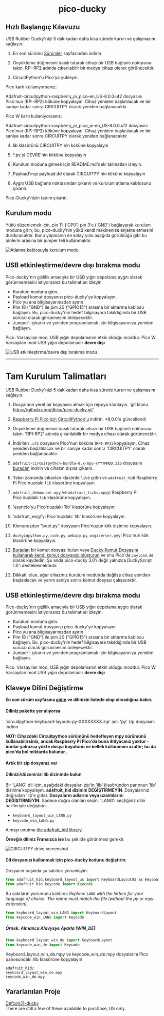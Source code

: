 <h1 align="center">pico-ducky</h1>

## Hızlı Başlangıç ​​Kılavuzu
USB Rubber Ducky'nizi 5 dakikadan daha kısa sürede kurun ve çalışmasını sağlayın.

1. En son sürümü [Sürümler](https://github.com/dbisu/pico-ducky/releases) sayfasından indirin.

2. Önyükleme düğmesini basılı tutarak cihazı bir USB bağlantı noktasına takın. RPI-RP2 adında çıkarılabilir bir medya cihazı olarak görünecektir.

3. CircutlPython'u Pico'ya yükleyin

Pico kartı kullanıyorsanız:

Adafruit-circuitpython-raspberry_pi_pico-en_US-8.0.0.uf2 dosyasını Pico'nun (RPI-RP2) köküne kopyalayın. Cihaz yeniden başlatılacak ve bir saniye kadar sonra CIRCUITPY olarak yeniden bağlanacaktır.

Pico W kartı kullanıyorsanız:

Adafruit-circuitpython-raspberry_pi_pico_w-en_US-8.0.0.uf2 dosyasını Pico'nun (RPI-RP2) köküne kopyalayın. Cihaz yeniden başlatılacak ve bir saniye kadar sonra CIRCUITPY olarak yeniden bağlanacaktır.

4. lib klasörünü CIRCUITPY'nin köküne kopyalayın

5. *.py'yi DEVRE'nin köküne kopyalayın

6. Kurulum moduna girmek için README.md'deki talimatları izleyin.

7. Payload'ınızı payload.dd olarak CIRCUITPY'nin köküne kopyalayın

8. Aygıtı USB bağlantı noktasından çıkarın ve kurulum atlama kablosunu çıkarın.

Pico-Ducky'nizin tadını çıkarın.

## Kurulum modu

Yükü düzenlemek için, pin 1'i ('GP0') pin 3'e ('GND') bağlayarak kurulum moduna girin; bu, pico-ducky'nin yükü kendi makinenize enjekte etmesini durduracaktır.
Bunu yapmanın en kolay yolu aşağıda görüldüğü gibi bu pinlerin arasına bir jumper teli kullanmaktır.

![Atlatma kablosuyla kurulum modu](images/setup-mode.png)

## USB etkinleştirme/devre dışı bırakma modu

Pico-ducky'nin gizlilik amacıyla bir USB yığın depolama aygıtı olarak görünmemesini istiyorsanız bu talimatları izleyin.
- Kurulum moduna girin.
- Payload komut dosyanızı pico-ducky'ye kopyalayın.
- Pico'yu ana bilgisayarınızdan ayırın.
- Pim 18 ("GND") ile pim 20 ("GPIO15") arasına bir aktarma kablosu bağlayın.
Bu, pico-ducky'nin hedef bilgisayara takıldığında bir USB sürücü olarak görünmesini önleyecektir.
- Jumper'ı çıkarın ve yeniden programlamak için bilgisayarınıza yeniden bağlayın.

Pico: Varsayılan mod, USB yığın depolamanın etkin olduğu moddur.
Pico W: Varsayılan mod USB yığın depolamadır **devre dışı**

![USB etkinleştirme/devre dışı bırakma modu](images/usb-boot-mode.png)


-----

# Tam Kurulum Talimatları

USB Rubber Ducky'nizi 5 dakikadan daha kısa sürede kurun ve çalışmasını sağlayın.

1. Dosyaların yerel bir kopyasını almak için repoyu klonlayın. 'git klonu https://github.com/dbisu/pico-ducky.git'

2. [Raspberry Pi Pico için CircuitPython'u](https://circuitpython.org/board/raspberry_pi_pico/) indirin. *8.0.0'a güncellendi

3. Önyükleme düğmesini basılı tutarak cihazı bir USB bağlantı noktasına takın. 'RPI-RP2' adında çıkarılabilir bir medya cihazı olarak görünecektir.

4. İndirilen `.uf2` dosyasını Pico'nun köküne (`RPI-RP2`) kopyalayın. Cihaz yeniden başlatılacak ve bir saniye kadar sonra 'CIRCUITPY' olarak yeniden bağlanacaktır.

5. `adafruit-circuitpython-bundle-8.x-mpy-YYYYMMDD.zip` dosyasını [buradan](https://github.com/adafruit/Adafruit_CircuitPython_Bundle/releases/latest) indirin ve cihazın dışına çıkarın.

6. Yakın zamanda çıkarılan klasörde `lib`e gidin ve `adafruit_hid`i Raspberry Pi Pico'nuzdaki `lib` klasörüne kopyalayın.

7. `adafruit_debouncer.mpy` ve `adafruit_ticks.mpy`yi Raspberry Pi Pico'nuzdaki `lib` klasörüne kopyalayın.

8. 'asyncio'yu Pico'nuzdaki 'lib' klasörüne kopyalayın.

9. 'adafruit_wsgi'yi Pico'nuzdaki 'lib' klasörüne kopyalayın.

10. Klonunuzdan "boot.py" dosyasını Pico'nuzun kök dizinine kopyalayın.

11. `duckyinpython.py`, `code.py`, `webapp.py`, `wsgiserver.py`yi Pico'nun kök klasörüne kopyalayın.

12. [Buradan](https://github.com/hak5/usbrubberducky-payloads) bir komut dosyası bulun veya [Ducky Komut Dosyasını kullanarak kendi komut dosyanızı oluşturun](https://docs.hak5.org/hak5-usb-rubber-ducky/ducy-script-basics/hello-world) ve onu Pico'da `payload.dd` olarak kaydedin. Şu anda pico-ducky 3.0'ı değil yalnızca DuckyScript 1.0'ı desteklemektedir.

13. Dikkatli olun, eğer cihazınız kurulum modunda değilse cihaz yeniden başlatılacak ve yarım saniye sonra komut dosyası çalışacaktır.



## USB etkinleştirme/devre dışı bırakma modu

Pico-ducky'nin gizlilik amacıyla bir USB yığın depolama aygıtı olarak görünmemesini istiyorsanız bu talimatları izleyin.
- Kurulum moduna girin.
- Payload komut dosyanızı pico-ducky'ye kopyalayın.
- Pico'yu ana bilgisayarınızdan ayırın.
- Pim 18 ("GND") ile pim 20 ("GPIO15") arasına bir aktarma kablosu bağlayın.
Bu, pico-ducky'nin hedef bilgisayara takıldığında bir USB sürücü olarak görünmesini önleyecektir.
- Jumper'ı çıkarın ve yeniden programlamak için bilgisayarınıza yeniden bağlayın.

Pico: Varsayılan mod, USB yığın depolamanın etkin olduğu moddur.
Pico W: Varsayılan mod USB yığın depolamadır **devre dışı**


## Klaveye Dilini Değiştirme

**En son sürüm sayfasına [gidin](https://github.com/Neradoc/Circuitpython_Keyboard_Layouts/releases/latest) ve dilinizin listede olup olmadığına bakın.**

#### Diliniz pakette yer alıyorsa

'circuitpython-keyboard-layouts-py-XXXXXXXX.zip' adlı 'py' zip dosyasını indirin

**NOT: Cihazdaki Circuitpython sürümünü hedefleyen mpy sürümünü kullanabilirsiniz, ancak Raspberry Pi Pico'da buna ihtiyacınız yoktur - bunlar yalnızca yükte dosya boyutunu ve bellek kullanımını azaltır; bu da pico'da bol miktarda bulunur. .**

#### Artık bir zip dosyanız var

#### Dilinizi/düzeninizi lib dizininde bulun

Bir 'LANG' dili için, aşağıdaki dosyaları zip'in 'lib' klasöründen panonun 'lib' dizinine kopyalayın.
**adafruit_hid dizinini DEĞİŞTİRMEYİN**. Dosyalarınız doğrudan 'lib'e gider.
**Dosyaların adlarını veya uzantılarını DEĞİŞTİRMEYİN**. Sadece doğru olanları seçin.
'LANG'ı seçtiğiniz dilin harfleriyle değiştirin.

- `keyboard_layout_win_LANG.py`
- `keycode_win_LANG.py`

Almayı unutma [the adafruit_hid library](https://github.com/adafruit/Adafruit_CircuitPython_HID/releases/latest).

**Örneğin diliniz Fransızca ise** bu şekilde görünmesi gerekir.

![CIRCUITPY drive screenshot](https://github.com/Neradoc/Circuitpython_Keyboard_Layouts/raw/main/docs/drive_pico_ducky.png)

#### Dil dosyanızı kullanmak için pico-ducky kodunu değiştirin:

Dosyanın başında şu satırları yorumlayın:

```py
from adafruit_hid.keyboard_layout_us import KeyboardLayoutUS as KeyboardLayout
from adafruit_hid.keycode import Keycode
```

Bu satırların yorumunu kaldırın:
*Replace `LANG` with the letters for your language of choice. The name must match the file (without the py or mpy extension).*
```py
from keyboard_layout_win_LANG import KeyboardLayout
from keycode_win_LANG import Keycode
```

##### Örnek: Almanca Klavyeye Ayarla (WIN_DE)

```py
from keyboard_layout_win_de import KeyboardLayout
from keycode_win_de import Keycode
```

Keyboard_layout_win_de.mpy ve keycode_win_de.mpy dosyalarını Pico panosundaki /lib klasörüne kopyalayın
```
adafruit_hid/
keyboard_layout_win_de.mpy
keycode_win_de.mpy
```


## Yararlanılan Proje

[Defcon31-ducky](https://github.com/iot-pwn/defcon31-ducky)  
There are still a few of these available to purchase, US only.
